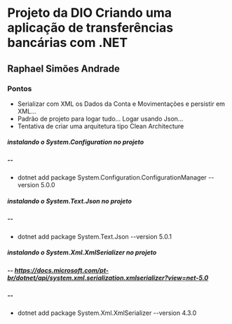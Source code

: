 # Projeto da DIO Criando uma aplicação de transferências bancárias com .NET
## Raphael Simões Andrade

### Pontos
 - Serializar com XML os Dados da Conta e Movimentações e persistir em XML...
 - Padrão de projeto para logar tudo... Logar usando Json...
 - Tentativa de criar uma arquitetura tipo Clean Architecture


##### instalando o System.Configuration no projeto
##### --
 - dotnet add package System.Configuration.ConfigurationManager --version 5.0.0

##### instalando o System.Text.Json no projeto
##### --
- dotnet add package System.Text.Json --version 5.0.1


##### instalando o System.Xml.XmlSerializer no projeto
##### -- https://docs.microsoft.com/pt-br/dotnet/api/system.xml.serialization.xmlserializer?view=net-5.0
##### --
- dotnet add package System.Xml.XmlSerializer --version 4.3.0
